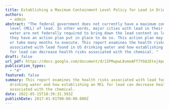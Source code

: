 ```yaml
---
title: Establishing a Maximum Containment Level Policy for Lead in Drinking Water
authors:
  - admin
abstract: "The federal government does not currently have a maximum containment
  level (MCL) of lead. In other words, major cities with lead in their drinking
  water are not federally required to bring down the lead content as long as
  they have an action plan put in place to do so. This action plan may be vague
  or take many months to execute. This report examines the health risks
  associated with lead found in US drinking water and how establishing an MCL
  for lead can decrease health risks associated with the chemical. "
draft: false
url_pdf: https://docs.google.com/document/d/1IPRwpwL8vmeAFT7Yb82Etej4pwpS7cVXUCRwEiEmm6I/edit?usp=sharing
publication_types:
  - "4"
featured: false
summary: This report examines the health risks associated with lead found in US
  drinking water and how establishing an MCL for lead can decrease health risks
  associated with the chemical.
date: 2022-05-15T18:39:31.593Z
publishDate: 2017-01-01T00:00:00.000Z
---
```

